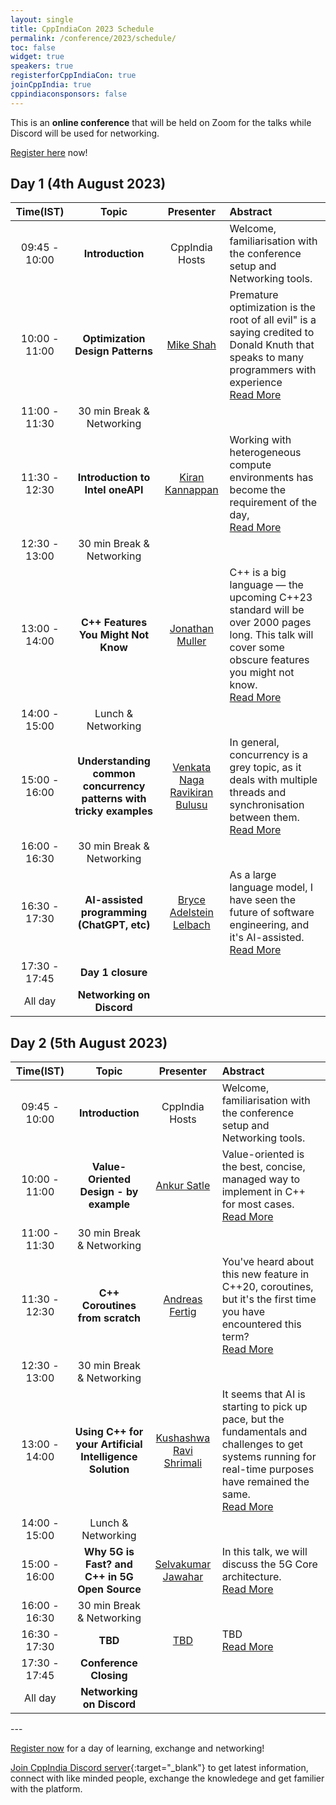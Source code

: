 ```yaml
---
layout: single
title: CppIndiaCon 2023 Schedule
permalink: /conference/2023/schedule/
toc: false
widget: true
speakers: true
registerforCppIndiaCon: true
joinCppIndia: true
cppindiaconsponsors: false
---
```

<!-- TODO: Change the time slots without 15 min breaks. If agreed add a seperate line for break -->
<!-- <a href="/conference/2022/invites/invite2022_inbal.ics" id="session-invite" style="display:none;">
    <img src="\assets\images\SessionPost\session_invite.png" alt="Add to Calendar" title="Add this talk to Calendar">
</a> -->

This is an **online conference** that will be held on Zoom for the talks while Discord will be used for networking. 

[Register here](/conference/2023/CppIndiaCon-reg-form/) now!

<h2> Day 1 (4th August 2023)</h2>

<table>
  <thead>
    <tr>
      <th style="text-align: center">Time(IST)</th>
      <th style="text-align: center">Topic</th>
      <th style="text-align: center">Presenter</th>
      <th style="text-align: left">Abstract</th>
    </tr>
  </thead>
  <tbody>
    <tr>
      <td style="text-align: center">09:45 - 10:00<br></td>
      <td style="text-align: center"><strong>Introduction</strong></td>
      <td style="text-align: center">CppIndia Hosts</td>
      <td style="text-align: left">Welcome, familiarisation with the conference setup and Networking tools.</td>
    </tr>
    <tr>
      <td style="text-align: center">10:00 - 11:00 <br><!--Change here-->
      </td>
      <td style="text-align: center"><strong>Optimization Design Patterns</strong></td>
      <td style="text-align: center"><a href="/conference/2023/speakers/mike/">Mike Shah</a></td>
      <td style="text-align: left">
      Premature optimization is the root of all evil" is a saying credited to Donald Knuth that speaks to many programmers with experience <span id="hidden-first" style="display:none">-- nut anecdotally I have observed folks overlooking the next sentence stating: "Yet we should not pass up our opportunities in that critical 3%". In this talk, the audience will be introduced to some common optimization design patterns. I will discuss precomputation, lazy versus eager evaluation, batching, caching, specialization, hinting, hashing, and using your compiler among 'optimization design patterns' that every programmer should be aware of. Examples will be demonstrated in Modern C++, and the goal is for the audience to leave feeling comfortable implementing each optimization design pattern to improve performance of their code.
      </span>
      <a href="#read-more-first" id="read-more-first" style="display:block">Read More</a>
      <a href="#read-less-first" id="read-less-first" style="display:none">Read Less</a>
      </td>
    </tr>
    <tr>
      <td style="text-align: center">11:00 - 11:30</td>
      <td style="text-align: center">30 min Break &amp; Networking</td>
      <td style="text-align: center">&nbsp;</td>
      <td style="text-align: left">&nbsp;</td>
    </tr>
    <tr>
      <td style="text-align: center">11:30 - 12:30 <br><!--Change here-->
      </td>
      <td style="text-align: center"><strong>Introduction to Intel oneAPI</strong></td>
      <td style="text-align: center"><a href="/conference/2023/speakers/kiran/">Kiran Kannappan</a></td>
      <td style="text-align: left">
      Working with heterogeneous compute environments has become the requirement of the day, <span id="hidden-second" style="display:none"> the ecosystem needed like programming languages, optimization tools still remain different requiring code rewrites. oneAPI an industry initiative by Intel, makes a bold attempt to bridge this gap, providing a unified development system to enhance productivity. Intel also provides oneAPI tools, to work with various compute hardware with one point of entry. This is the language SYCL/DPC++ (Data Parallel C++)
      </span>
      <a href="#read-more-second" id="read-more-second" style="display:block">Read More</a>
      <a href="#read-less-second" id="read-less-second" style="display:none">Read Less</a>
      </td>
    </tr>
    <tr>
      <td style="text-align: center">12:30 - 13:00</td>
      <td style="text-align: center">30 min Break &amp; Networking</td>
      <td style="text-align: center">&nbsp;</td>
      <td style="text-align: left">&nbsp;</td>
    </tr>
    <tr>
      <td style="text-align: center">13:00 - 14:00 <br><!--Change here-->
      </td>
      <td style="text-align: center"><strong>C++ Features You Might Not Know</strong></td>
      <td style="text-align: center"><a href="/conference/2023/speakers/jonathan/">Jonathan Muller</a></td>
      <td style="text-align: left">
      C++ is a big language — the upcoming C++23 standard will be over 2000 pages long. This talk will cover some obscure features you might not know. <span id="hidden-third" style="display:none"> We will cover strange syntax like commutative array indexing and complicated declarators, surprising cases of undefined behavior in frequently used operators contrasted with a surprising lack of undefined behavior in operations that really shouldn't work, overlooked language facilities — some of them actually useful, and half-forgotten standard library functions — some of them for good reason.<br> 
      For each feature, we will talk about the what, the why, and how you can use it to write better (or much, *much* worse) C++ programs.  
      </span>
      <a href="#read-more-third" id="read-more-third" style="display:block">Read More</a>
      <a href="#read-less-third" id="read-less-third" style="display:none">Read Less</a>
      </td>
    </tr>
    <tr>
      <td style="text-align: center">14:00 - 15:00 </td>
      <td style="text-align: center">Lunch &amp; Networking</td>
      <td style="text-align: center">&nbsp;</td>
      <td style="text-align: left">&nbsp;</td>
    </tr>
    <tr>
      <td style="text-align: center">15:00 - 16:00 <br><!--Change here-->
      </td>
      <td style="text-align: center"><strong>Understanding common concurrency patterns with tricky examples</strong></td>
      <td style="text-align: center"><a href="/conference/2023/speakers/ravikiran/">Venkata Naga Ravikiran Bulusu</a></td>
      <td style="text-align: left">
      In general, concurrency is a grey topic, as it deals with multiple threads and synchronisation between them. <span id="hidden-fourth" style="display:none"> 
      In my talk, I would focus on a few tricky Inter Process Communication (IPC) scenarios/examples from old linux literature.
      Discuss ways to solve them using modern C++ techniques and tools to analyze the concurrency in depth.
      </span>
      <a href="#read-more-fourth" id="read-more-fourth" style="display:block">Read More</a>
      <a href="#read-less-fourth" id="read-less-fourth" style="display:none">Read Less</a>
      </td>
    </tr>
    <tr>
      <td style="text-align: center">16:00 - 16:30 </td>
      <td style="text-align: center">30 min Break &amp; Networking</td>
      <td style="text-align: center">&nbsp;</td>
      <td style="text-align: left">&nbsp;</td>
    </tr>
    <tr>
      <td style="text-align: center">16:30 - 17:30 <br><!--Change here-->
      </td>
      <td style="text-align: center"><strong>AI-assisted programming (ChatGPT, etc)</strong></td>
      <td style="text-align: center"><a href="/conference/2023/speakers/bryce/">Bryce Adelstein Lelbach </a></td>
      <td style="text-align: left">
      As a large language model, I have seen the future of software engineering, and it's AI-assisted. <span id="hidden-fifth" style="display:none"> Welcome to the world of AI-Assisted Software Engineering. In this talk, my colleague Bryce will present an overview of the latest AI tools that are revolutionizing the way software engineers write code and solve problems, with a special focus on how these tools can benefit C++ developers.<br>
      The emergence of large language models like GPT has opened up exciting new possibilities in software engineering. Tools like GitHub Copilot have shown that AI can be a game-changer for code generation, helping developers write code faster and more efficiently than ever before. Meanwhile, AI-powered root-cause analysis tools like ChatDBG, cwhy, and profilers can help developers identify and fix problems in their code more quickly and accurately than ever before.<br>
      AI-assisted software engineering will transform the way developers work, making it easier to write better code. Bryce and I are excited about the potential of these tools to evolve the way we build software, and we're thrilled to share our insights with you at this C++ conference. So come join us and let's explore the future of software engineering together!<br>
      [ Note: This abstract was co-authored by GPT-4. ]
      </span>
      <a href="#read-more-fifth" id="read-more-fifth" style="display:block">Read More</a>
      <a href="#read-less-fifth" id="read-less-fifth" style="display:none">Read Less</a>
      </td>
    </tr>
    <tr>
      <td style="text-align: center">17:30 - 17:45 </td>
      <td style="text-align: center"><strong>Day 1 closure</strong></td>
      <td style="text-align: center">&nbsp;</td>
      <td style="text-align: left">&nbsp;</td>
    </tr>
    <tr>
      <td style="text-align: center">All day</td>
      <td style="text-align: center"><strong>Networking on Discord</strong></td>
      <td style="text-align: center">&nbsp;</td>
      <td style="text-align: left">&nbsp;</td>
    </tr>
  </tbody>
</table>

<!-- ============================================ -->
<h2> Day 2 (5th August 2023)</h2>

<table>
  <thead>
    <tr>
      <th style="text-align: center">Time(IST)</th>
      <th style="text-align: center">Topic</th>
      <th style="text-align: center">Presenter</th>
      <th style="text-align: left">Abstract</th>
    </tr>
  </thead>
  <tbody>
    <tr>
      <td style="text-align: center">09:45 - 10:00<br></td>
      <td style="text-align: center"><strong>Introduction</strong></td>
      <td style="text-align: center">CppIndia Hosts</td>
      <td style="text-align: left">Welcome, familiarisation with the conference setup and Networking tools.</td>
    </tr>
    <tr>
      <td style="text-align: center">10:00 - 11:00 <br><!--Change here-->
      </td>
      <td style="text-align: center"><strong>Value-Oriented Design - by example</strong></td>
      <td style="text-align: center"><a href="/conference/2023/speakers/ankur/">Ankur Satle
      </a></td>
      <td style="text-align: left">
      Value-oriented is the best, concise, managed way to implement in C++ for most cases. <span id="hidden-sixth" style="display:none"> We will discuss in this session how we can unlearn old ways of manually doing things & costs that object-oriented approaches levy on us with simplicity, correctness, compiler-generated ways of value-oriented programming. The practical examples are intended to drive home this approach in practical scenarios.  
      </span>
      <a href="#read-more-sixth" id="read-more-sixth" style="display:block">Read More</a>
      <a href="#read-less-sixth" id="read-less-sixth" style="display:none">Read Less</a>
      </td>
    </tr>
    <tr>
      <td style="text-align: center">11:00 - 11:30 </td>
      <td style="text-align: center">30 min Break &amp; Networking</td>
      <td style="text-align: center">&nbsp;</td>
      <td style="text-align: left">&nbsp;</td>
    </tr>
    <tr>
      <td style="text-align: center">11:30 - 12:30 <br><!--Change here-->
      </td>
      <td style="text-align: center"><strong>C++ Coroutines from scratch</strong></td>
      <td style="text-align: center"><a href="/conference/2023/speakers/andreas/">Andreas Fertig</a></td>
      <td style="text-align: left">
      You've heard about this new feature in C++20, coroutines, but it's the first time you have encountered this term? <span id="hidden-seventh" style="display:none">  Then this talk is what you're looking for. We start from the beginning with just "normal" functions. Next, we introduce coroutines. 
      Using them, we explore the various customization points C++ offers. We look at what the new keywords co_await, co_yield, and co_return are for. 
      Sadly, we also have to talk about how to write a generator for a coroutine since there is no STL part for that in C++20. 
      Another distinction we make is between cooperative and preemptive multitasking, opening the door for another beauty of coroutines, why we don't need locks. 
      By the end of this talk, you've learned what coroutines are and where you can use them.  
      </span>
      <a href="#read-more-seventh" id="read-more-seventh" style="display:block">Read More</a>
      <a href="#read-less-seventh" id="read-less-seventh" style="display:none">Read Less</a>
      </td>
    </tr>
    <tr>
      <td style="text-align: center">12:30 - 13:00</td>
      <td style="text-align: center">30 min Break &amp; Networking</td>
      <td style="text-align: center">&nbsp;</td>
      <td style="text-align: left">&nbsp;</td>
    </tr>
    <tr>
      <td style="text-align: center">13:00 - 14:00 <br><!--Change here-->
      </td>
      <td style="text-align: center"><strong>Using C++ for your Artificial Intelligence Solution</strong></td>
      <td style="text-align: center"><a href="/conference/2023/speakers/ravi/">Kushashwa Ravi Shrimali</a></td>
      <td style="text-align: left">
      It seems that AI is starting to pick up pace, but the fundamentals and challenges to get systems running for real-time purposes have remained the same. <span id="hidden-eighth" style="display:none">  While Python has surely been the go-to language to train huge AI models, the ability of C++ to efficiently implement the protocols and perform the inference hasn't declined. From deploying models, communicating the data payload with cloud services, to efficiently merging with other pipelines in a product, C++ can do an amazing job. It's a fact, that the journey from having trained a model to detect accidents from a traffic feed to deploying the model in real-time in a traffic light system, is not so smooth. These times demand immediate results with decent accuracy, and hence performance is also a fair factor to judge a system's success. Using C++ for AI systems can help optimize the memory usage and performance. Consider a scenario of a traffic light detection based braking system. For a car driving at 30-40 km/h, a couple of additional seconds in model inference can pass or fail your entire ADAS function from the customer's perspective, irrespective of how good your model is. Storing and performing inference on the real time data is also a challenge, and how and when to leverage the available resources in a system is a good knowledge to have. This talk aims to give the audience a detailed overview on how to use C++ for their Artificial Intelligence systems or pipelines. Just being generally aware about the possible alternatives, goes a long way, and this talk will just do that. 
      </span>
      <a href="#read-more-eighth" id="read-more-eighth" style="display:block">Read More</a>
      <a href="#read-less-eighth" id="read-less-eighth" style="display:none">Read Less</a>
      </td>
    </tr>
    <tr>
      <td style="text-align: center">14:00 - 15:00</td>
      <td style="text-align: center">Lunch &amp; Networking</td>
      <td style="text-align: center">&nbsp;</td>
      <td style="text-align: left">&nbsp;</td>
    </tr>
    <tr>
      <td style="text-align: center">15:00 - 16:00 <br><!--Change here-->
      </td>
      <td style="text-align: center"><strong>Why 5G is Fast? and C++ in 5G Open Source</strong></td>
      <td style="text-align: center"><a href="/conference/2023/speakers/selvakumar/">Selvakumar Jawahar</a></td>
      <td style="text-align: left">
      In this talk, we will discuss the 5G Core architecture. <span id="hidden-ninth" style="display:none"> 
       Also, we will introduce several open-source C++-based frameworks which implement 5G components. By the end of this talk, attendees will be able to understand how 5G Core architecture works, and it should motivate them to experiment with 5G libraries written in C++.  
      </span>
      <a href="#read-more-ninth" id="read-more-ninth" style="display:block">Read More</a>
      <a href="#read-less-ninth" id="read-less-ninth" style="display:none">Read Less</a>
      </td>
    </tr>
    <tr>
      <td style="text-align: center">16:00 - 16:30</td>
      <td style="text-align: center">30 min Break &amp; Networking</td>
      <td style="text-align: center">&nbsp;</td>
      <td style="text-align: left">&nbsp;</td>
    </tr>
    <tr>
      <td style="text-align: center">16:30 - 17:30</td>
      <td style="text-align: center"><strong>TBD</strong></td>
      <td style="text-align: center"><a href=" ">TBD </a></td>
      <td style="text-align: left">
      TBD <span id="hidden-tenth" style="display:none"> 
      </span>
      <a href="#read-more-tenth" id="read-more-tenth" style="display:block">Read More</a>
      <a href="#read-less-tenth" id="read-less-tenth" style="display:none">Read Less</a>
      </td>
    </tr>
    <tr>
      <td style="text-align: center">17:30 - 17:45</td>
      <td style="text-align: center"><strong>Conference Closing</strong></td>
      <td style="text-align: center">&nbsp;</td>
      <td style="text-align: left">&nbsp;</td>
    </tr>
    <tr>
      <td style="text-align: center">All day</td>
      <td style="text-align: center"><strong>Networking on Discord</strong></td>
      <td style="text-align: center">&nbsp;</td>
      <td style="text-align: left">&nbsp;</td>
    </tr>
  </tbody>
</table>
---

[Register now](/conference/2023/CppIndiaCon-reg-form/) for a day of learning, exchange and networking!

[Join CppIndia Discord server](https://discord.gg/Wz42tX5){:target="_blank"} to get latest information, connect with like minded people, exchange the knowledege and get familier with the platform.
<!-- Networking Tables will remain open on CppIndia **Discord server** for networking whole day. Please [join CppIndia discord channel](https://discord.gg/Wz42tX5){:target="_blank"}. -->

<script>
document.addEventListener('DOMContentLoaded', () => {
  document.getElementById('read-more-first').addEventListener('click', function() {
    read_more('hidden-first', 'read-more-first', 'read-less-first')
  });
  document.getElementById('read-less-first').addEventListener('click', function() {
    read_less('hidden-first', 'read-more-first', 'read-less-first')
  });

  document.getElementById('read-more-second').addEventListener('click', function() {
    read_more('hidden-second', 'read-more-second', 'read-less-second')
  });
  document.getElementById('read-less-second').addEventListener('click', function() {
    read_less('hidden-second', 'read-more-second', 'read-less-second')
  });

  document.getElementById('read-more-third').addEventListener('click', function() {
    read_more('hidden-third', 'read-more-third', 'read-less-third')
  });
  document.getElementById('read-less-third').addEventListener('click', function() {
    read_less('hidden-third', 'read-more-third', 'read-less-third')
  });

  document.getElementById('read-more-fourth').addEventListener('click', function() {
    read_more('hidden-fourth', 'read-more-fourth', 'read-less-fourth')
  });
  document.getElementById('read-less-fourth').addEventListener('click', function() {
    read_less('hidden-fourth', 'read-more-fourth', 'read-less-fourth')
  });

  document.getElementById('read-more-fifth').addEventListener('click', function() {
    read_more('hidden-fifth', 'read-more-fifth', 'read-less-fifth')
  });
  document.getElementById('read-less-fifth').addEventListener('click', function() {
    read_less('hidden-fifth', 'read-more-fifth', 'read-less-fifth')
  });
// ==========================
  document.getElementById('read-more-sixth').addEventListener('click', function() {
    read_more('hidden-sixth', 'read-more-sixth', 'read-less-sixth')
  });
  document.getElementById('read-less-sixth').addEventListener('click', function() {
    read_less('hidden-sixth', 'read-more-sixth', 'read-less-sixth')
  });

  document.getElementById('read-more-seventh').addEventListener('click', function() {
    read_more('hidden-seventh', 'read-more-seventh', 'read-less-seventh')
  });
  document.getElementById('read-less-seventh').addEventListener('click', function() {
    read_less('hidden-seventh', 'read-more-seventh', 'read-less-seventh')
  });

  document.getElementById('read-more-eighth').addEventListener('click', function() {
    read_more('hidden-eighth', 'read-more-eighth', 'read-less-eighth')
  });
  document.getElementById('read-less-eighth').addEventListener('click', function() {
    read_less('hidden-eighth', 'read-more-eighth', 'read-less-eighth')
  });

  document.getElementById('read-more-ninth').addEventListener('click', function() {
    read_more('hidden-ninth', 'read-more-ninth', 'read-less-ninth')
  });
  document.getElementById('read-less-fourth').addEventListener('click', function() {
    read_less('hidden-ninth', 'read-more-ninth', 'read-less-ninth')
  });

  document.getElementById('read-more-tenth').addEventListener('click', function() {
    read_more('hidden-tenth', 'read-more-tenth', 'read-less-tenth')
  });
  document.getElementById('read-less-tenth').addEventListener('click', function() {
    read_less('hidden-tenth', 'read-more-tenth', 'read-less-tenth')
  });
});
</script>
